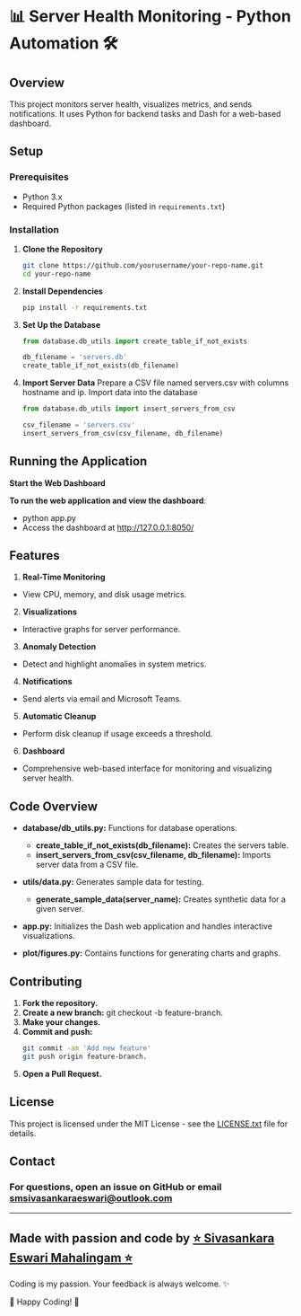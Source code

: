 # 📊 Server Health Monitoring - Python Automation 🛠️

## Overview

This project monitors server health, visualizes metrics, and sends notifications. It uses Python for backend tasks and Dash for a web-based dashboard.

## Setup

### Prerequisites

- Python 3.x
- Required Python packages (listed in `requirements.txt`)

### Installation

1. **Clone the Repository**
   ```bash
   git clone https://github.com/yourusername/your-repo-name.git
   cd your-repo-name
   
2. **Install Dependencies**
   ```bash
   pip install -r requirements.txt

4. **Set Up the Database**
   ```python
   from database.db_utils import create_table_if_not_exists

   db_filename = 'servers.db'
   create_table_if_not_exists(db_filename)

6. **Import Server Data**
   Prepare a CSV file named servers.csv with columns hostname and ip.
   Import data into the database
   ```python
   from database.db_utils import insert_servers_from_csv

   csv_filename = 'servers.csv'
   insert_servers_from_csv(csv_filename, db_filename)

## Running the Application
**Start the Web Dashboard**

**To run the web application and view the dashboard**:
 - python app.py
 - Access the dashboard at http://127.0.0.1:8050/
## Features
1. **Real-Time Monitoring**
  - View CPU, memory, and disk usage metrics.
2. **Visualizations**
  - Interactive graphs for server performance.
3. **Anomaly Detection**
  - Detect and highlight anomalies in system metrics.
4. **Notifications**
  - Send alerts via email and Microsoft Teams.
5. **Automatic Cleanup**
  - Perform disk cleanup if usage exceeds a threshold.
6. **Dashboard**
  - Comprehensive web-based interface for monitoring and visualizing server health.

## Code Overview
- **database/db_utils.py:** Functions for database operations.

    - **create_table_if_not_exists(db_filename):** Creates the servers table.
    - **insert_servers_from_csv(csv_filename, db_filename):** Imports server data from a CSV file.
- **utils/data.py:** Generates sample data for testing.

     - **generate_sample_data(server_name):** Creates synthetic data for a given server.
- **app.py:** Initializes the Dash web application and handles interactive visualizations.

- **plot/figures.py:** Contains functions for generating charts and graphs.

## Contributing
1. **Fork the repository.**
2. **Create a new branch:** git checkout -b feature-branch.
3. **Make your changes.**
4. **Commit and push:**
   ```bash
   git commit -am 'Add new feature'
   git push origin feature-branch.
5. **Open a Pull Request.**

## License

This project is licensed under the MIT License - see the [LICENSE.txt](LICENSE.txt) file for details.

## Contact

### For questions, open an issue on GitHub or email smsivasankaraeswari@outlook.com
---

## Made with passion and code by [⭐ Sivasankara Eswari Mahalingam ⭐ ](https://github.com/Eswari123-cloud)

Coding is my passion. Your feedback is always welcome. ✨

🚀 Happy Coding! 🚀



